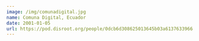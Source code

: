 ```yaml
---
image: /img/comunadigital.jpg
name: Comuna Digital, Ecuador
date: 2001-01-05
url: https://pod.disroot.org/people/0dcb6d308625013645b03a6137633966
---
```

